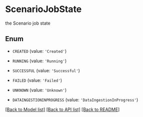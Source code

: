 # ScenarioJobState

the Scenario job state

## Enum

* `CREATED` (value: `'Created'`)

* `RUNNING` (value: `'Running'`)

* `SUCCESSFUL` (value: `'Successful'`)

* `FAILED` (value: `'Failed'`)

* `UNKNOWN` (value: `'Unknown'`)

* `DATAINGESTIONINPROGRESS` (value: `'DataIngestionInProgress'`)

[[Back to Model list]](../README.md#documentation-for-models) [[Back to API list]](../README.md#documentation-for-api-endpoints) [[Back to README]](../README.md)



